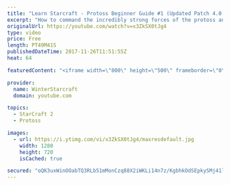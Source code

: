 ```yaml
---
title: "Learn Starcraft - Protoss Beginner Guide #1 (Updated Patch 4.0 FREE TO PLAY)"
excerpt: "How to command the incredibly strong forces of the protoss and cover weaknesses against the other inferior races. Updated for patch 4.0! This guide is not intended for COMPLETELY new players, but those who have played several games/campaign missions and grasp the very basics."
originalUrl: https://youtube.com/watch?v=x3ZkSX0tJg4
type: video
price: Free
length: PT49M41S
publishedDateTime: 2017-11-26T11:51:55Z
heat: 64

featuredContent: "<iframe width=\"800\" height=\"500\" frameborder=\"0\" src=\"https://www.youtube.com/embed/x3ZkSX0tJg4\" allow=\"accelerometer; autoplay; encrypted-media; gyroscope; picture-in-picture\" allowfullscreen></iframe>"

provider:
  name: WinterStarcraft
  domain: youtube.com

topics:
  - StarCraft 2
  - Protoss

images:
  - url: https://i.ytimg.com/vi/x3ZkSX0tJg4/maxresdefault.jpg
    width: 1280
    height: 720
    isCached: true

secured: "oQK3uxWinOOabTQ3RLb51mMonCzq88X2iWKLi14n7z/KgbhkOdSEpkySMj41lfbQAmmwdvL2Y3pg9zI8KPVZkD1lpfW0KhHJiPUZQe+xMkbBUXM/5mEc6BbiragjDAApcreI8STpIsmvc1ZEIYAB3G7GbMZBWrZKKUfdznTxxFoP0+zYCQtOZ+k63p2G23ZMuvIXMJdYKvxLb4otEXQ7Q50FmH+FaLwOPO9QBSR5L9TNos6mXVsIKJ7vm3vpqkI9DfYww7kISu1/P6W+Curs3iXiVPQIGKmHbx8SgWAJUyyCIlWZ6WS2LJFAXAvqZG4dsgsdRbgoYJl765rGmBQVr7cHJ0ndmxNxDIjI0FwuON6900mRdEQRgGIMVesmV20SAbrpljo+DAEdhF2m/+IhuerZnjOi3ac9fxvRXCCoi3uPDQzyP+v2B+Q5ExMI/IpT;U8iqiok3MwWkkMB4lRp8qQ=="
---
```


